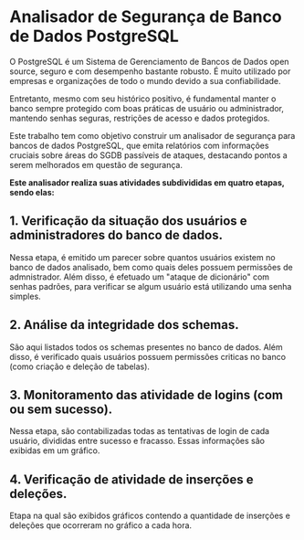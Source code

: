 # Analisador de Segurança de Banco de Dados PostgreSQL

O PostgreSQL é um Sistema de Gerenciamento de Bancos de Dados open source, seguro e com desempenho bastante robusto. É muito utilizado por empresas e organizações de todo o mundo devido a sua confiabilidade.

Entretanto, mesmo com seu histórico positivo, é fundamental manter o banco sempre protegido com boas práticas de usuário ou administrador, mantendo senhas seguras, restrições de acesso e dados protegidos. 

Este trabalho tem como objetivo construir um analisador de segurança para bancos de dados PostgreSQL, que emita relatórios com informações cruciais sobre áreas do SGDB passíveis de ataques, destacando pontos a serem melhorados em questão de segurança.


**Este analisador realiza suas atividades subdivididas em quatro etapas, sendo elas:**

## 1. Verificação da situação dos usuários e administradores do banco de dados.

Nessa etapa, é emitido um parecer sobre quantos usuários existem no banco de dados analisado, bem como quais deles possuem permissões de admnistrador. Além disso, é efetuado um "ataque de dicionário" com senhas padrões, para verificar se algum usuário está utilizando uma senha simples. 

## 2. Análise da integridade dos schemas. 
São aqui listados todos os schemas presentes no banco de dados. Além disso, é verificado quais usuários possuem permissões criticas no banco (como criação e deleção de tabelas). 

## 3. Monitoramento das atividade de logins (com ou sem sucesso). 

Nessa etapa, são contabilizadas todas as tentativas de login de cada usuário, divididas entre sucesso e fracasso. Essas informações são exibidas em um gráfico.

## 4. Verificação de atividade de inserções e deleções.

Etapa na qual são exibidos gráficos contendo a quantidade de inserções e deleções que ocorreram no gráfico a cada hora. 